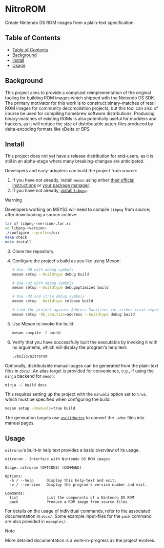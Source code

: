 # NitroROM

Create Nintendo DS ROM images from a plain-text specification.

## Table of Contents

- [Table of Contents](#table-of-contents)
- [Background](#background)
- [Install](#install)
- [Usage](#usage)

## Background

This project aims to provide a compliant reimplementation of the original
tooling for building ROM images which shipped with the Nintendo DS SDK. The
primary motivator for this work is to construct binary-matches of retail ROM
images for community decompilation projects, but this tool can also of course be
used for compiling homebrew software distributions. Producing binary-matches of
existing ROMs is also potentially useful for modders and hackers, as it will
reduce the size of distributable patch-files produced by delta-encoding formats
like xDelta or BPS.

## Install

This project does not yet have a release distribution for end-users, as it is
still in an alpha-stage where many breaking-changes are anticipated.

Developers and early-adopters can build the project from source:

1. If you have not already, install `meson` using either [their official
   instructions][getting-meson] or [your package manager][repology-meson].
2. If you have not already, [install `libpng`][repology-libpng].

> [!WARNING]
> Developers working on MSYS2 will need to compile `libpng` from source;
> after downloading a source archive:
>
> ```bash
> tar xf libpng-<version>.tar.xz
> cd libpng-<version>
> ./configure --prefix=/usr
> make check
> make install
> ```

3. Clone the repository.
4. Configure the project's build as you like using Meson:

    ```sh
    # Use -O0 with debug symbols
    meson setup --buildtype debug build

    # Use -O2 with debug symbols
    meson setup --buildtype debugoptimized build

    # Use -O3 and strip debug symbols
    meson setup --buildtype release build

    # Link the project against Address Sanitizer for richer crash reports
    meson setup -Db_sanitize=address --buildtype debug build
    ```

5. Use Meson to invoke the build:

    ```sh
    meson compile -C build
    ```

6. Verify that you have successfully built the executable by invoking it with no
   arguments, which will display the program's help text:

    ```sh
    ./build/nitrorom
    ```

Optionally, distributable manual-pages can be generated from the plain-text
files in `docs/`. An alias target is provided for convenience, e.g., if using
the `ninja` backend for `meson`:

```sh
ninja -C build docs
```

This requires setting up the project with the `manuals` option set to `true`,
which must be specified when configuring the build:

```sh
meson setup -Dmanuals=true build
```

The generation targets use [`asciidoctor`][repology-asciidoctor] to convert the
`.adoc` files into manual pages.

[getting-meson]: https://mesonbuild.com/Getting-meson.html
[repology-meson]: https://repology.org/project/meson/versions
[repology-libpng]: https://repology.org/project/libpng/versions
[repology-asciidoctor]: https://repology.org/project/asciidoctor/versions

## Usage

`nitrorom`'s built-in help text provides a basic overview of its usage.

```text
nitrorom - Interface with Nintendo DS ROM images

Usage: nitrorom [OPTIONS] [COMMAND]

Options:
  -h / --help      Display this help-text and exit.
  -v / --version   Display the program's version number and exit.

Commands:
  list             List the components of a Nintendo DS ROM
  pack             Produce a ROM image from source files
```

For details on the usage of individual commands, refer to the associated
documentation in `docs/`. Some example input-files for the `pack` command are
also provided in `examples/`.

> [!NOTE]
> More detailed documentation is a work-in-progress as the project evolves.

